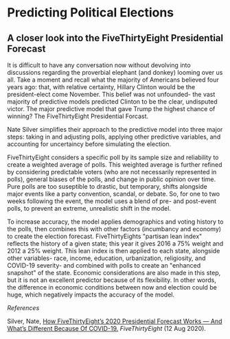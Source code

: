 # Predicting Political Elections
## A closer look into the FiveThirtyEight Presidential Forecast 

It is difficult to have any conversation now without devolving into discussions regarding the proverbial elephant (and donkey) looming over us all. Take a moment and recall what the majority of Americans believed four years ago: that, with relative certainty, Hillary Clinton would be the president-elect come November. This belief was not unfounded- the vast majority of predictive models predicted Clinton to be the clear, undisputed victor. The major predictive model that gave Trump the highest chance of winning? The FiveThirtyEight Presidential Forcast.

Nate Silver simplifies their approach to the predictive model into three major steps: taking in and adjusting polls, applying other predictive variables, and accounting for uncertaincy before simulating the election. 

FiveThirtyEight considers a specific poll by its sample size and reliability to create a weighted average of polls. This weighted average is further refined by considering predictable voters (who are not necessarily represented in polls), general biases of the polls, and change in public opinion over time. Pure polls are too suseptible to drastic, but temporary, shifts alongside major events like a party convention, scandal, or debate. So, for one to two weeks following the event, the model uses a blend of pre- and post-event polls, to prevent an extreme, unrealistic shift in the model.

To increase accuracy, the model applies demographics and voting history to the polls, then combines this with other factors (incumbancy and economy) to create the election forecast. FiveThirtyEights "partisan lean index" reflects the history of a given state; this year it gives 2016 a 75% weight and 2012 a 25% weight. This lean index is then applied to each state, alongside other variables- race, income, education, urbanization, religiosity, and COVID-19 severity- and combined with polls to create an "enhanced snapshot" of the state. Economic considerations are also made in this step, but it is not an excellent predictor because of its flexibility. In other words, the difference in economic conditions between now and election could be huge, which negatively impacts the accuracy of the model. 





*References*

Silver, Nate, [How FiveThirtyEight’s 2020 Presidential Forecast Works — And What’s Different Because Of COVID-19.](https://fivethirtyeight.com/features/how-fivethirtyeights-2020-presidential-forecast-works-and-whats-different-because-of-covid-19/) *FiveThirtyEight* (12 Aug 2020). <br/>

